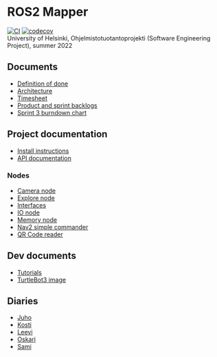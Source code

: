 # ROS2 Mapper

[![CI](https://github.com/Le36/ros2-mapper/actions/workflows/main.yml/badge.svg)](https://github.com/Le36/ros2-mapper/actions/workflows/main.yml)
[![codecov](https://codecov.io/gh/Le36/ros2-mapper/branch/main/graph/badge.svg?token=8TI9BF62Q4)](https://codecov.io/gh/Le36/ros2-mapper)  
University of Helsinki, Ohjelmistotuotantoprojekti (Software Engineering Project), summer 2022

## Documents

- [Definition of done](documentation/definition-of-done.md)
- [Architecture](documentation/architecture.md)
- [Timesheet](documentation/timesheet.md)
- [Product and sprint backlogs](https://github.com/Le36/ros2-mapper/projects)
- [Sprint 3 burndown chart](documentation/images/sprint3.png)

## Project documentation
- [Install instructions](documentation/installation.md)
- [API documentation](documentation/api-documentation.md)

### Nodes
- [Camera node](workspace/src/camera_node/)
- [Explore node](workspace/src/explore_node/)
- [Interfaces](workspace/src/interfaces/)
- [IO node](workspace/src/io_node/)
- [Memory node](workspace/src/memory_node/)
- [Nav2 simple commander](workspace/src/nav2_simple_commander/)
- [QR Code reader](workspace/src/qr_code_reader/)

## Dev documents

- [Tutorials](documentation/tutorials.md)
- [TurtleBot3 image](https://drive.google.com/file/d/1JExsfCfhW8HvZbS-rrAKpXwOzQ3-d5AO/view?usp=sharing)

## Diaries

- [Juho](documentation/diaries/juho.md)
- [Kosti](documentation/diaries/kosti.md)
- [Leevi](documentation/diaries/leevi.md)
- [Oskari](documentation/diaries/oskari.md)
- [Sami](documentation/diaries/sami.md)
